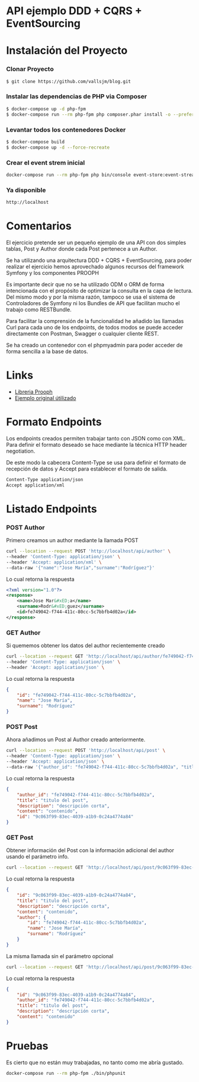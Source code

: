 API ejemplo DDD + CQRS + EventSourcing
===================

Instalación del Proyecto
===================

### Clonar Proyecto

```sh
$ git clone https://github.com/vallsjm/blog.git
```

### Instalar las dependencias de PHP via Composer

```sh
$ docker-compose up -d php-fpm
$ docker-compose run --rm php-fpm php composer.phar install -o --prefer-dist --no-interaction
```

### Levantar todos los contenedores Docker

```sh
$ docker-compose build
$ docker-compose up -d --force-recreate
```

### Crear el event strem inicial

```sh
docker-compose run --rm php-fpm php bin/console event-store:event-stream:create
```
### Ya disponible

```sh
http://localhost
```
Comentarios
===================

El ejercicio pretende ser un pequeño ejemplo de una API con dos simples tablas, Post y Author donde cada Post pertenece a un Author.

Se ha utilizando una arquitectura DDD + CQRS + EventSourcing, para poder realizar el ejercicio hemos aprovechado algunos recursos del framework Symfony y los componentes PROOPH

Es importante decir que no se ha utilizado ODM o ORM de forma intencionada con el propósito de optimizar la consulta en la capa de lectura. Del mismo modo y por la misma razón, tampoco se usa el sistema de Controladores de Symfony ni los Bundles de API que facilitan mucho el trabajo como RESTBundle.

Para facilitar la comprensión de la funcionalidad he añadido las llamadas Curl para cada uno de los endpoints, de todos modos se puede acceder directamente con Postman, Swagger o cualquier cliente REST.

Se ha creado un contenedor con el phpmyadmin para poder acceder de forma sencilla a la base de datos.

Links
===================

- [Libreria Prooph](http://getprooph.org/)
- [Ejemplo original útilizado](https://github.com/prooph/proophessor-do-symfony)

Formato Endpoints
===================

Los endpoints creados permiten trabajar tanto con JSON como con XML. Para definir el formato deseado se hace mediante la técnica HTTP header negotiation.

De este modo la cabecera Content-Type se usa para definir el formato de recepción de datos y Accept para establecer el formato de salida.

```sh
Content-Type application/json
Accept application/xml
```

Listado Endpoints
===================

### POST Author

Primero creamos un author mediante la llamada POST

```sh
curl --location --request POST 'http://localhost/api/author' \
--header 'Content-Type: application/json' \
--header 'Accept: application/xml' \
--data-raw '{"name":"Jose María","surname":"Rodríguez"}'
```

Lo cual retorna la respuesta

```xml
<?xml version="1.0"?>
<response>
    <name>Jose Mar&#xED;a</name>
    <surname>Rodr&#xED;guez</surname>
    <id>fe749042-f744-411c-80cc-5c7bbfb4d02a</id>
</response>
```

### GET Author

Si quememos obtener los datos del author recientemente creado

```sh
curl --location --request GET 'http://localhost/api/author/fe749042-f744-411c-80cc-5c7bbfb4d02a' \
--header 'Content-Type: application/json' \
--header 'Accept: application/json' \
```
Lo cual retorna la respuesta

```json
{
    "id": "fe749042-f744-411c-80cc-5c7bbfb4d02a",
    "name": "Jose María",
    "surname": "Rodríguez"
}
```

### POST Post

Ahora añadimos un Post al Author creado anteriormente.

```sh
curl --location --request POST 'http://localhost/api/post' \
--header 'Content-Type: application/json' \
--header 'Accept: application/json' \
--data-raw '{"author_id": "fe749042-f744-411c-80cc-5c7bbfb4d02a", "title":"titulo del post","description":"descripción corta","content":"contenido"}'
```

Lo cual retorna la respuesta

```json
{
    "author_id": "fe749042-f744-411c-80cc-5c7bbfb4d02a",
    "title": "titulo del post",
    "description": "descripción corta",
    "content": "contenido",
    "id": "9c063f99-83ec-4039-a1b9-0c24a4774a84"
}
```

### GET Post

Obtener información del Post con la información adicional del author usando el parámetro info.

```sh
curl --location --request GET 'http://localhost/api/post/9c063f99-83ec-4039-a1b9-0c24a4774a84?info=extended'
```

Lo cual retorna la respuesta

```json
{
    "id": "9c063f99-83ec-4039-a1b9-0c24a4774a84",
    "title": "titulo del post",
    "description": "descripción corta",
    "content": "contenido",
    "author": {
        "id": "fe749042-f744-411c-80cc-5c7bbfb4d02a",
        "name": "Jose María",
        "surname": "Rodríguez"
    }
}
```

La misma llamada sin el parámetro opcional

```sh
curl --location --request GET 'http://localhost/api/post/9c063f99-83ec-4039-a1b9-0c24a4774a84'
```

Lo cual retorna la respuesta

```json
{
    "id": "9c063f99-83ec-4039-a1b9-0c24a4774a84",
    "author_id": "fe749042-f744-411c-80cc-5c7bbfb4d02a",
    "title": "titulo del post",
    "description": "descripción corta",
    "content": "contenido"
}
```

Pruebas
===================

Es cierto que no están muy trabajadas, no tanto como me abría gustado.


```sh
docker-compose run --rm php-fpm ./bin/phpunit
```
